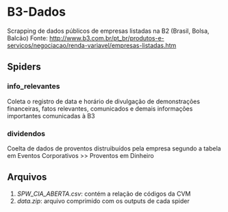 # B3-Dados
Scrapping de dados públicos de empresas listadas na B2 (Brasil, Bolsa, Balcão)
Fonte: http://www.b3.com.br/pt_br/produtos-e-servicos/negociacao/renda-variavel/empresas-listadas.htm

## Spiders
### info_relevantes
Coleta o registro de data e horário de divulgação de demonstrações financeiras, fatos relevantes, comunicados e demais informações importantes comunicadas à B3

### dividendos
Coelta de dados de proventos distruibuídos pela empresa segundo a tabela em Eventos Corporativos >> Proventos em Dinheiro

## Arquivos
1. *SPW_CIA_ABERTA.csv*:  contém a relação de códigos da CVM
2. *data.zip*:  arquivo comprimido com os outputs de cada spider
